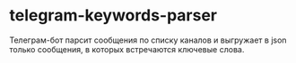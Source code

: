 # telegram-keywords-parser
Телеграм-бот парсит сообщения по списку каналов и выгружает в json только сообщения, в которых встречаются ключевые слова.
